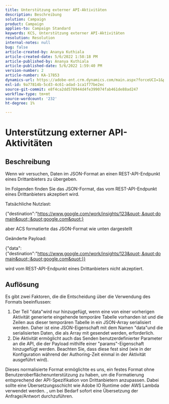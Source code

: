 ```yaml
---
title: Unterstützung externer API-Aktivitäten
description: Beschreibung
solution: Campaign
product: Campaign
applies-to: Campaign Standard
keywords: KCS, Unterstützung externer API-Aktivitäten
resolution: Resolution
internal-notes: null
bug: false
article-created-by: Ananya Kuthiala
article-created-date: 5/6/2022 1:58:18 PM
article-published-by: Ananya Kuthiala
article-published-date: 5/6/2022 1:59:40 PM
version-number: 2
article-number: KA-17853
dynamics-url: https://adobe-ent.crm.dynamics.com/main.aspx?forceUCI=1&pagetype=entityrecord&etn=knowledgearticle&id=b26efb8f-44cd-ec11-a7b5-0022480b639b
exl-id: 9a77814b-5cd3-4c61-adad-1ca1f77be2ec
source-git-commit: e8f4ca2dd578944d4fe399074fab461de88ad247
workflow-type: tm+mt
source-wordcount: '232'
ht-degree: 1%

---
```


# Unterstützung externer API-Aktivitäten

## Beschreibung


Wenn wir versuchen, Daten im JSON-Format an einen REST-API-Endpunkt eines Drittanbieters zu übergeben.

Im Folgenden finden Sie das JSON-Format, das vom REST-API-Endpunkt eines Drittanbieters akzeptiert wird.

Tatsächliche Nutzlast:

{&quot;destination&quot;:&quot;https://www.google.com/work/insights/123&quot;,&quot;domain&quot;:&quot;google.com&quot;}

aber ACS formatierte das JSON-Format wie unten dargestellt

Geänderte Payload:

{&quot;data&quot;:{&quot;destination&quot;:&quot;https://www.google.com/work/insights/123&quot;,&quot;domain&quot;:&quot;google.com&quot;}}

wird vom REST-API-Endpunkt eines Drittanbieters nicht akzeptiert.


## Auflösung


Es gibt zwei Faktoren, die die Entscheidung über die Verwendung des Formats beeinflussen:

1. Der Teil &quot;data&quot;wird nur hinzugefügt, wenn eine von einer vorherigen Aktivität generierte eingehende temporäre Tabelle vorhanden ist und die Zeilen aus dieser temporären Tabelle in ein JSON-Array serialisiert werden. Daher ist eine JSON-Eigenschaft mit dem Namen &quot;data&quot;und die serialisierten Daten, die als Array mit gesendet werden, erforderlich.
2. Die Aktivität ermöglicht auch das Senden benutzerdefinierter Parameter an die API, die der Payload mithilfe einer &quot;params&quot;-Eigenschaft hinzugefügt werden. Beachten Sie, dass diese fest sind (wie in der Konfiguration während der Authoring-Zeit einmal in der Aktivität ausgeführt wird).


Dieses normalisierte Format ermöglichte es uns, ein festes Format ohne Benutzeroberflächenunterstützung zu haben, um die Formatierung entsprechend der API-Spezifikation von Drittanbietern anzupassen. Dabei sollte eine Übersetzungsschicht wie Adobe IO Runtime oder AWS Lambda verwendet werden. , um bei Bedarf sofort eine Übersetzung der Anfrage/Antwort durchzuführen.
